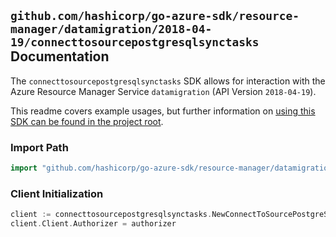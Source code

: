 
## `github.com/hashicorp/go-azure-sdk/resource-manager/datamigration/2018-04-19/connecttosourcepostgresqlsynctasks` Documentation

The `connecttosourcepostgresqlsynctasks` SDK allows for interaction with the Azure Resource Manager Service `datamigration` (API Version `2018-04-19`).

This readme covers example usages, but further information on [using this SDK can be found in the project root](https://github.com/hashicorp/go-azure-sdk/tree/main/docs).

### Import Path

```go
import "github.com/hashicorp/go-azure-sdk/resource-manager/datamigration/2018-04-19/connecttosourcepostgresqlsynctasks"
```


### Client Initialization

```go
client := connecttosourcepostgresqlsynctasks.NewConnectToSourcePostgreSqlSyncTasksClientWithBaseURI("https://management.azure.com")
client.Client.Authorizer = authorizer
```

